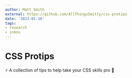 ```yaml
---
author: Matt Smith
external: https://github.com/AllThingsSmitty/css-protips
date: '2023-01-10'
tags:
- research
- inbox
---
```


# CSS Protips

⚡️ A collection of tips to help take your CSS skills pro 🦾
